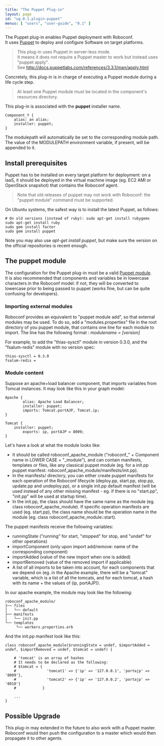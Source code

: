 ```yaml
---
title: "The Puppet Plug-in"
layout: page
id: "ug.0.1.plugin-puppet"
menus: [ "users", "user-guide", "0.1" ]
---
```


The Puppet plug-in enables Puppet deployment with Roboconf.  
It uses [Puppet](http://www.puppetlabs.com) to deploy and configure Software on target platforms.

> This plug-in uses Puppet in server-less mode.  
> It means it does not require a Puppet master to work but instead uses "puppet apply".  
> See http://docs.puppetlabs.com/references/3.3.1/man/apply.html

Concretely, this plug-in is in charge of executing a Puppet module during a life cycle step.

> At least one Puppet module must be located in the component's resources directory.

This plug-in is associated with the **puppet** installer name.

	Component_Y {
		alias: an alias;
		installer: puppet;
	}

The modulepath will automatically be set to the corresponding module path. The value of the MODULEPATH environment variable, if present, will be appended to it.

## Install prerequisites

Puppet has to be installed on every target platform for deployment: on a IaaS, it should be deployed in the
virtual machine image (eg. EC2 AMI or OpenStack snapshot) that contains the Roboconf agent.

> Note that old releases of puppet may not work with Roboconf: the "puppet module" command must be supported.

On Ubuntu systems, the safest way is to install the latest Puppet, as follows:

	# On old versions (instead of ruby): sudo apt-get install rubygems
	sudo apt-get install ruby
	sudo gem install facter
	sudo gem install puppet

Note you may also use *apt-get install puppet*, but make sure the version on the official repositories is
recent enough.


## The puppet module

The configuration for the Puppet plug-in must be a valid [Puppet module](http://docs.puppetlabs.com/learning/modules1.html).  
It is also recommended that components and variables be in lowercase characters in the Roboconf model: if not, they will be converted to lowercase prior to being passed to puppet (works fine, but can be quite confusing for developers).

### Importing external modules

Roboconf provides an equivalent to "puppet module add", so that external modules may be used.
To do so, add a "modules.properties" file in the root directory of you puppet module, that contains one line for each module to import.
The line has the following format : <i>modulename = [version]</i>

For example, to add the "thias-sysctl" module in version 0.3.0, and the "fsalum-redis" module with no version spec:

``` properties
thias-sysctl = 0.3.0
fsalum-redis =
```

### Module content

Suppose an apache+load balancer component, that imports variables from Tomcat instances. It may look like this in your graph model:


	Apache {
        	alias: Apache Load Balancer;
        	installer: puppet;
        	imports: Tomcat.portAJP, Tomcat.ip;
	}
	
	Tomcat {
		installer: puppet;
        	exports: ip, portAJP = 8009;
	}


Let's have a look at what the module looks like:

* It should be called roboconf\_apache\_module ("roboconf\_" + Component name in LOWER CASE + "\_module"), and can contain manifests, templates or files, like any classical puppet module (eg. for a init.pp puppet manifest: roboconf_apache_module/manifests/init.pp).
* In the manifests/ directory, you can either create puppet manifests for each operation of the Roboconf lifecycle (deploy.pp, start.pp, stop.pp, update.pp and undeploy.pp), or a single init.pp default manifest (will be used instead of any other missing manifest - eg. if there is no "start.pp", "init.pp" will be used at startup time).
* In the init.pp, the class should have the same name as the module (eg. class roboconf_apache_module). If specific operation manifests are used (eg. start.pp), the class name should be the operation name in the module (eg. class roboconf_apache_module::start).

The puppet manifests receive the following variables:

* runningState ("running" for start, "stopped" for stop, and "undef" for other operations)
* importComponent (only upon import add/remove: name of the corresponding component)
* importAdded (value of the new import when one is added)
* importRemoved (value of the removed import if applicable)
* A list of all imports to be taken into account, for each components that we depend on (eg. in the Apache example, there will be a "tomcat" variable, which is a list of all the tomcats, and for each tomcat, a hash with its name + the values of (ip, portAJP)).

In our apache example, the module may look like the following:

	roboconf_apache_module/
	├── files
	│   └── default
	├── manifests
	│   └── init.pp
	└── templates
    	 └── workers.properties.erb

And the init.pp manifest look like this:

``` puppet
class roboconf_apache_module($runningState = undef, $importAdded = undef, $importRemoved = undef, $tomcat = undef) {

	# 'tomcat' is an array of hashes
	# It needs to be declared as the following:
	# $tomcat = {
	#              'tomcat1' => {'ip' => '127.0.0.1', 'portajp' => '8009'},
	#              'tomcat2' => {'ip' => '127.0.0.2', 'portajp' => '8010'}
	#            }
	
	...
}
```

## Possible Upgrade

This plug-in may extended in the future to also work with a Puppet master.  
Roboconf would then push the configuration to a master which would then propagate it
to other agents.

